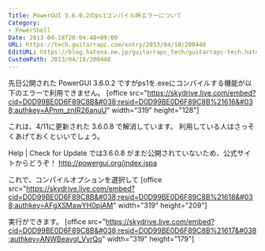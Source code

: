 ```yaml
---
Title: PowerGUI 3.6.0.2のps1コンパイル時エラーについて
Category:
- PowerShell
Date: 2013-04-18T20:04:48+09:00
URL: https://tech.guitarrapc.com/entry/2013/04/18/200448
EditURL: https://blog.hatena.ne.jp/guitarrapc_tech/guitarrapc-tech.hatenablog.com/atom/entry/11696248318757675592
CustomPath: 2013/04/18/200448
---
```


先日公開された PowerGUI 3.6.0.2 ですがps1を.exeにコンパイルする機能が以下のエラーで利用できません。
[office src="https://skydrive.live.com/embed?cid=D0D99BE0D6F89C8B&#038;resid=D0D99BE0D6F89C8B%21616&#038;authkey=APnm_znIR26anuU" width="319" height="128"]

これは、4/11に更新された 3.6.0.8 で解消しています。
利用している人はさっそくあげておくといいでしょう。

Help | Check for Update では3.6.0.8 がまだ公開されていないため、公式サイトからどうぞ！
http://powergui.org/index.jspa

これで、コンパイルオプションを選択して
[office src="https://skydrive.live.com/embed?cid=D0D99BE0D6F89C8B&#038;resid=D0D99BE0D6F89C8B%21618&#038;authkey=AFgXSMawYH0pjAM" width="319" height="209"]

実行ができます。
[office src="https://skydrive.live.com/embed?cid=D0D99BE0D6F89C8B&#038;resid=D0D99BE0D6F89C8B%21617&#038;authkey=ANWBeavgl_VyrQo" width="319" height="179"]
